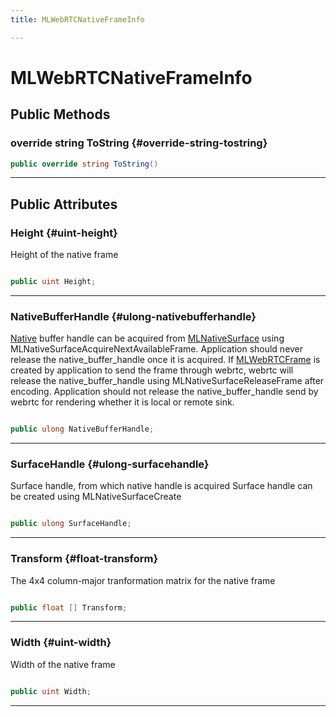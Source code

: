 ```yaml
---
title: MLWebRTCNativeFrameInfo

---
```


# MLWebRTCNativeFrameInfo










## Public Methods

### override string ToString {#override-string-tostring}

```csharp
public override string ToString()
```






-----------

## Public Attributes

### Height {#uint-height}

Height of the native frame 

```csharp

public uint Height;

```






-----------

### NativeBufferHandle {#ulong-nativebufferhandle}

[Native](/versioned_docs/version-22-May-2023/unity-api/api/UnityEngine.XR.MagicLeap.Native/UnityEngine.XR.MagicLeap.Native.md) buffer handle can be acquired from [MLNativeSurface](/versioned_docs/version-22-May-2023/unity-api/api/UnityEngine.XR.MagicLeap/MLNativeSurface/UnityEngine.XR.MagicLeap.MLNativeSurface.md) using MLNativeSurfaceAcquireNextAvailableFrame. Application should never release the native&#95;buffer&#95;handle once it is acquired. If [MLWebRTCFrame](/versioned_docs/version-22-May-2023/unity-api/api/UnityEngine.XR.MagicLeap/MLWebRTC/VideoSink/Frame/NativeBindings/UnityEngine.XR.MagicLeap.MLWebRTC.VideoSink.Frame.NativeBindings.MLWebRTCFrame.md) is created by application to send the frame through webrtc, webrtc will release the native&#95;buffer&#95;handle using MLNativeSurfaceReleaseFrame after encoding. Application should not release the native&#95;buffer&#95;handle send by webrtc for rendering whether it is local or remote sink. 

```csharp

public ulong NativeBufferHandle;

```






-----------

### SurfaceHandle {#ulong-surfacehandle}

Surface handle, from which native handle is acquired Surface handle can be created using MLNativeSurfaceCreate 

```csharp

public ulong SurfaceHandle;

```






-----------

### Transform {#float-transform}

The 4x4 column-major tranformation matrix for the native frame 

```csharp

public float [] Transform;

```






-----------

### Width {#uint-width}

Width of the native frame 

```csharp

public uint Width;

```






-----------


